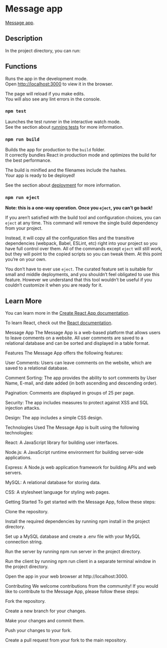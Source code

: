 # Message app

 [Message app](https://zen-intership-web.onrender.com/).

## Description

In the project directory, you can run:

## Functions

Runs the app in the development mode.\
Open [http://localhost:3000](http://localhost:3000) to view it in the browser.

The page will reload if you make edits.\
You will also see any lint errors in the console.

### `npm test`

Launches the test runner in the interactive watch mode.\
See the section about [running tests](https://facebook.github.io/create-react-app/docs/running-tests) for more information.

### `npm run build`

Builds the app for production to the `build` folder.\
It correctly bundles React in production mode and optimizes the build for the best performance.

The build is minified and the filenames include the hashes.\
Your app is ready to be deployed!

See the section about [deployment](https://facebook.github.io/create-react-app/docs/deployment) for more information.

### `npm run eject`

**Note: this is a one-way operation. Once you `eject`, you can’t go back!**

If you aren’t satisfied with the build tool and configuration choices, you can `eject` at any time. This command will remove the single build dependency from your project.

Instead, it will copy all the configuration files and the transitive dependencies (webpack, Babel, ESLint, etc) right into your project so you have full control over them. All of the commands except `eject` will still work, but they will point to the copied scripts so you can tweak them. At this point you’re on your own.

You don’t have to ever use `eject`. The curated feature set is suitable for small and middle deployments, and you shouldn’t feel obligated to use this feature. However we understand that this tool wouldn’t be useful if you couldn’t customize it when you are ready for it.

## Learn More

You can learn more in the [Create React App documentation](https://facebook.github.io/create-react-app/docs/getting-started).

To learn React, check out the [React documentation](https://reactjs.org/).


Message App
The Message App is a web-based platform that allows users to leave comments on a website. All user comments are saved to a relational database and can be sorted and displayed in a table format.

Features
The Message App offers the following features:

User Comments: Users can leave comments on the website, which are saved to a relational database.

Comment Sorting: The app provides the ability to sort comments by User Name, E-mail, and date added (in both ascending and descending order).

Pagination: Comments are displayed in groups of 25 per page.

Security: The app includes measures to protect against XSS and SQL injection attacks.

Design: The app includes a simple CSS design.

Technologies Used
The Message App is built using the following technologies:

React: A JavaScript library for building user interfaces.

Node.js: A JavaScript runtime environment for building server-side applications.

Express: A Node.js web application framework for building APIs and web servers.

MySQL: A relational database for storing data.

CSS: A stylesheet language for styling web pages.

Getting Started
To get started with the Message App, follow these steps:

Clone the repository.

Install the required dependencies by running npm install in the project directory.

Set up a MySQL database and create a .env file with your MySQL connection string.

Run the server by running npm run server in the project directory.

Run the client by running npm run client in a separate terminal window in the project directory.

Open the app in your web browser at http://localhost:3000.

Contributing
We welcome contributions from the community! If you would like to contribute to the Message App, please follow these steps:

Fork the repository.

Create a new branch for your changes.

Make your changes and commit them.

Push your changes to your fork.

Create a pull request from your fork to the main repository.